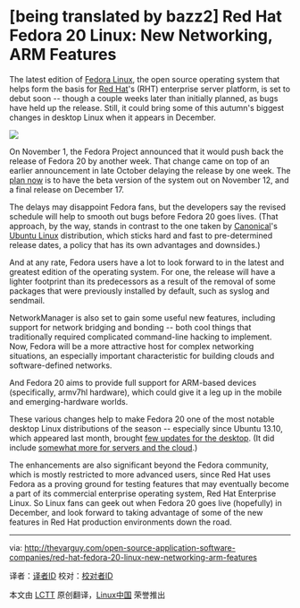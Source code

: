 [being translated by bazz2]
Red Hat Fedora 20 Linux: New Networking, ARM Features
================================================================================
The latest edition of [Fedora Linux][1], the open source operating system that helps form the basis for [Red Hat][2]'s (RHT) enterprise server platform, is set to debut soon -- though a couple weeks later than initially planned, as bugs have held up the release.  Still, it could bring some of this autumn's biggest changes in desktop Linux when it appears in December.

![](http://thevarguy.com/site-files/thevarguy.com/files/imagecache/medium_img/uploads/2013/11/grayscale.jpg)

On November 1, the Fedora Project announced that it would push back the release of Fedora 20 by another week. That change came on top of an earlier announcement in late October delaying the release by one week. The [plan now][3] is to have the beta version of the system out on November 12, and a final release on December 17.

The delays may disappoint Fedora fans, but the developers say the revised schedule will help to smooth out bugs before Fedora 20 goes lives.  (That approach, by the way, stands in contrast to the one taken by [Canonical][4]'s [Ubuntu Linux][5] distribution, which sticks hard and fast to pre-determined release dates, a policy that has its own advantages and downsides.)

 And at any rate, Fedora users have a lot to look forward to in the latest and greatest edition of the operating system.  For one, the release will have a lighter footprint than its predecessors as a result of the removal of some packages that were previously installed by default, such as syslog and sendmail.

NetworkManager is also set to gain some useful new features, including support for network bridging and bonding -- both cool things that traditionally required complicated command-line hacking to implement.  Now, Fedora will be a more attractive host for complex networking situations, an especially important characteristic for building clouds and software-defined networks.

And Fedora 20 aims to provide full support for ARM-based devices (specifically, armv7hl hardware), which could give it a leg up in the mobile and emerging-hardware worlds.

These various changes help to make Fedora 20 one of the most notable desktop Linux distributions of the season -- especially since Ubuntu 13.10, which appeared last month, brought [few updates for the desktop][6].  (It did include [somewhat more for servers and the cloud][7].)

The enhancements are also significant beyond the Fedora community, which is mostly restricted to more advanced users, since Red Hat uses Fedora as a proving ground for testing features that may eventually become a part of its commercial enterprise operating system, Red Hat Enterprise Linux. So Linux fans can geek out when Fedora 20 goes live (hopefully) in December, and look forward to taking advantage of some of the new features in Red Hat production environments down the road.

--------------------------------------------------------------------------------

via: http://thevarguy.com/open-source-application-software-companies/red-hat-fedora-20-linux-new-networking-arm-features

译者：[译者ID](https://github.com/译者ID) 校对：[校对者ID](https://github.com/校对者ID)

本文由 [LCTT](https://github.com/LCTT/TranslateProject) 原创翻译，[Linux中国](http://linux.cn/) 荣誉推出

[1]:http://fedoraproject.org/
[2]:http://redhat.com/
[3]:http://fedoraproject.org/wiki/Releases/20/Schedule
[4]:http://canonical.com/
[5]:http://ubuntu.com/
[6]:http://thevarguy.com/ubuntu/canonicals-ubuntu-linux-1310-brings-few-changes-desktop
[7]:http://thevarguy.com/ubuntu/ubuntu-1310-openstack-havana-support-cloud-server-updates
